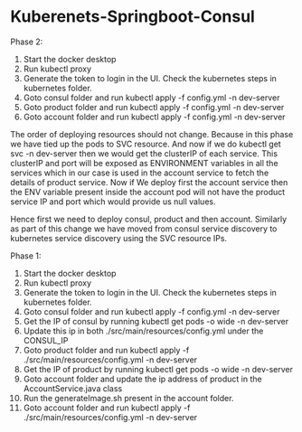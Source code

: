 # Kuberenets-Springboot-Consul
Phase 2:
1) Start the docker desktop
2) Run kubectl proxy
3) Generate the token to login in the UI. Check the kubernetes steps in kubernetes folder.
4) Goto consul folder and run kubectl apply -f config.yml -n dev-server
5) Goto product folder and run kubectl apply -f config.yml -n dev-server
6) Goto account folder and run kubectl apply -f config.yml -n dev-server

The order of deploying resources should not change.
Because in this phase we have tied up the pods to SVC resource.
And now if we do kubectl get svc -n dev-server then we would get the clusterIP of each service.
This clusterIP and port will be exposed as ENVIRONMENT variables in all the services which in our case is used
in the account service to fetch the details of product service.
Now if We deploy first the account service then the ENV variable present inside the account pod will not have the product service IP and port which would provide us null values.

Hence first we need to deploy consul, product and then account.
Similarly as part of this change we have moved from consul service discovery to kubernetes service discovery using the SVC resource IPs.


Phase 1:
1) Start the docker desktop
2) Run kubectl proxy
3) Generate the token to login in the UI. Check the kubernetes steps in kubernetes folder.
4) Goto consul folder and run kubectl apply -f config.yml -n dev-server
5) Get the IP of consul by running kubectl get pods -o wide -n dev-server
6) Update this ip in both ./src/main/resources/config.yml under the CONSUL_IP
7) Goto product folder and run kubectl apply -f ./src/main/resources/config.yml -n dev-server
8) Get the IP of product by running kubectl get pods -o wide -n dev-server
9) Goto account folder and update the ip address of product in the AccountService.java class
10) Run the generateImage.sh present in the account folder.
10) Goto account folder and run kubectl apply -f ./src/main/resources/config.yml -n dev-server